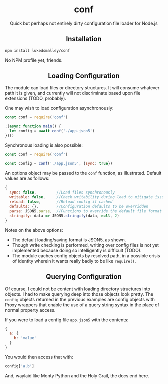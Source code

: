 <div align="center">
  <h1>conf</h1>
  <p>Quick but perhaps not entirely dirty configuration file loader for Node.js</p>
</div>

<h2 align="center">Installation</h2>

```bash
npm install lukedsmalley/conf
```

No NPM profile yet, friends.

<h2 align="center">Loading Configuration</h2>

The module can load files or directory structures. It will consume whatever path it is given, and currently will not discriminate based upon file extensions (TODO, probably). 

One may wish to load configuration asynchronously:

```js
const conf = require('conf')

;(async function main() {
  let config = await conf('./app.json5')
})()
```

Synchronous loading is also possible:

```js
const conf = require('conf')

const config = conf('./app.json5', {sync: true})
```

An options object may be passed to the `conf` function, as illustrated. Default values are as follows:

```js
{
  sync: false,         //Load files synchronously
  writable: false,     //Check writability during load to mitigate issues later
  reload: false,       //Reload config if cached
  defaults: {},        //Configuration defaults to be overridden
  parse: JSON5.parse,  //Functions to override the default file format
  stringify: data => JSON5.stringify(data, null, 2)
} 
```

Notes on the above options:
* The default loading/saving format is JSON5, as shown.
* Though write checking is performed, writing over config files is not yet implemented because doing so intelligently is difficult (TODO).
* The module caches config objects by resolved path, in a possible crisis of identity wherein it wants really badly to be like `require()`.

<h2 align="center">Querying Configuration</h2>

Of course, I could not be content with loading directory structures into objects. I had to make querying deep into those objects look pretty. The `config` objects returned in the previous examples are config objects with Proxy wrappers that enable the use of a query string syntax in the place of normal property access.

If you were to load a config file `app.json5` with the contents:

```js
{
  a: {
    b: 'value'
  }
}
```

You would then access that with:

```js
config['a.b']
```

And, waylaid like Monty Python and the Holy Grail, the docs end here.